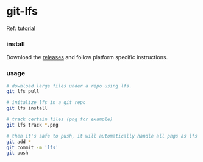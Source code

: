 # git-lfs

Ref: [tutorial](https://zzz.buzz/zh/2016/04/19/the-guide-to-git-lfs/#%E5%B8%B8%E7%94%A8-git-lfs-%E5%91%BD%E4%BB%A4)


### install

Download the [releases](https://github.com/git-lfs/git-lfs/releases) and follow platform specific instructions.


### usage

```bash
# download large files under a repo using lfs.
git lfs pull

# initalize lfs in a git repo
git lfs install

# track certain files (png for example)
git lfs track *.png

# then it's safe to push, it will automatically handle all pngs as lfs
git add *
git commit -m 'lfs'
git push
```

